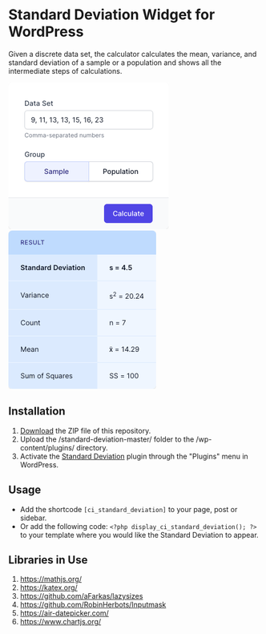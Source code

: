 # Standard Deviation Widget for WordPress

Given a discrete data set, the calculator calculates the mean, variance, and standard deviation of a sample or a population and shows all the intermediate steps of calculations.

![Standard Deviation Input Form](/assets/images/screenshot-1.png "Standard Deviation Input Form")
![Standard Deviation Calculation Results](/assets/images/screenshot-2.png "Standard Deviation Calculation Results")

## Installation

1. [Download](https://github.com/pub-calculator-io/age-calculator/archive/refs/heads/master.zip) the ZIP file of this repository.
2. Upload the /standard-deviation-master/ folder to the /wp-content/plugins/ directory.
3. Activate the [Standard Deviation](https://www.calculator.io/standard-deviation/ "Standard Deviation Homepage") plugin through the "Plugins" menu in WordPress.

## Usage
* Add the shortcode `[ci_standard_deviation]` to your page, post or sidebar.
* Or add the following code: `<?php display_ci_standard_deviation(); ?>` to your template where you would like the Standard Deviation to appear.

## Libraries in Use
1. https://mathjs.org/
2. https://katex.org/
3. https://github.com/aFarkas/lazysizes
4. https://github.com/RobinHerbots/Inputmask
5. https://air-datepicker.com/
6. https://www.chartjs.org/
